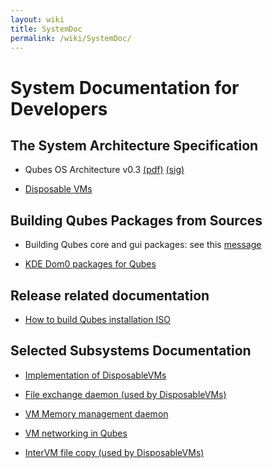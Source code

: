 ```yaml
---
layout: wiki
title: SystemDoc
permalink: /wiki/SystemDoc/
---
```


System Documentation for Developers
===================================

The System Architecture Specification
-------------------------------------

-   Qubes OS Architecture v0.3 [​(pdf)](http://www.qubes-os.org/files/doc/arch-spec-0.3.pdf) [​(sig)](http://www.qubes-os.org/files/doc/arch-spec-0.3.pdf.sig)

-   [​Disposable VMs](http://theinvisiblethings.blogspot.com/2010/06/disposable-vms.html)

Building Qubes Packages from Sources
------------------------------------

-   Building Qubes core and gui packages: see this [​message](https://groups.google.com/group/qubes-devel/browse_thread/thread/710f725713cc7e8a#)

-   [KDE Dom0 packages for Qubes](/wiki/KdeDom0)

Release related documentation
-----------------------------

-   [How to build Qubes installation ISO](/wiki/InstallationIsoBuilding)

Selected Subsystems Documentation
---------------------------------

-   [Implementation of DisposableVMs](/wiki/DVMimpl)

-   [File exchange daemon (used by DisposableVMs)](/wiki/Qfileexchgd)

-   [VM Memory management daemon](/wiki/Qmemman)

-   [VM networking in Qubes](/wiki/QubesNet)

-   [InterVM file copy (used by DisposableVMs)](/wiki/Qfilecopy)

